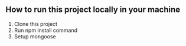 ## How to run this project locally in your machine

1. Clone this project
2. Run npm install command
3. Setup mongoose
